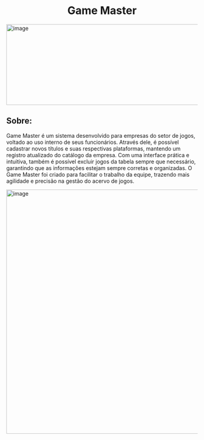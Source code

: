 <h1 align="center">Game Master</h1>
<img width="640" height="212" alt="image" src="https://github.com/user-attachments/assets/20f41680-1394-498f-aaa9-6ece92a97487" />


<h2>Sobre:</h2>
<p>Game Master é um sistema desenvolvido para empresas do setor de jogos, voltado ao uso interno de seus funcionários. Através dele, é possível cadastrar novos títulos e suas respectivas plataformas, mantendo um registro atualizado do catálogo da empresa. Com uma interface prática e intuitiva, também é possível excluir jogos da tabela sempre que necessário, garantindo que as informações estejam sempre corretas e organizadas. O Game Master foi criado para facilitar o trabalho da equipe, trazendo mais agilidade e precisão na gestão do acervo de jogos.
</p>
<img width="1138" height="641" alt="image" src="https://github.com/user-attachments/assets/6f242a41-0a55-41f0-a065-062d6ef92130" />
